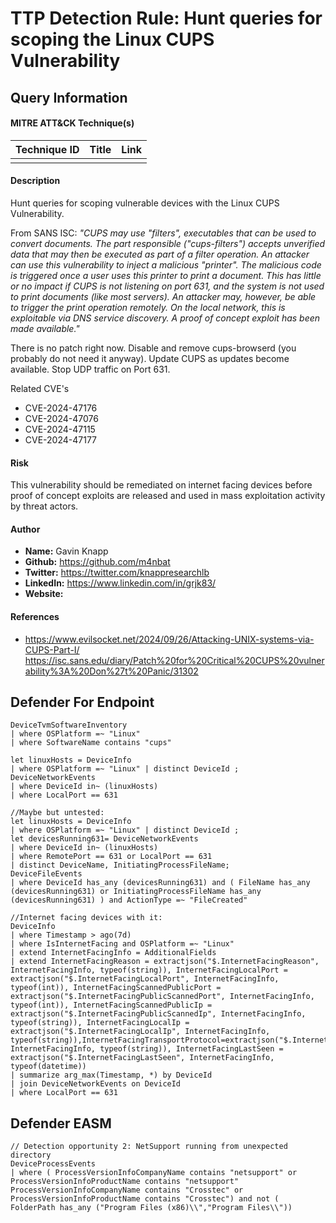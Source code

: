 # TTP Detection Rule: Hunt queries for scoping the Linux CUPS Vulnerability

## Query Information

#### MITRE ATT&CK Technique(s)

| Technique ID | Title    | Link    |
| ---  | --- | --- |
|  |  | |

#### Description
Hunt queries for scoping vulnerable devices with the Linux CUPS Vulnerability.

From SANS ISC:
_"CUPS may use "filters", executables that can be used to convert documents. The part responsible ("cups-filters") accepts unverified data that may then be executed as part of a filter operation. An attacker can use this vulnerability to inject a malicious "printer". The malicious code is triggered once a user uses this printer to print a document. This has little or no impact if CUPS is not listening on port 631, and the system is not used to print documents (like most servers). An attacker may, however, be able to trigger the print operation remotely. On the local network, this is exploitable via DNS service discovery. A proof of concept exploit has been made available."_

There is no patch right now. Disable and remove cups-browserd (you probably do not need it anyway). Update CUPS as updates become available. Stop UDP traffic on Port 631.

Related CVE's
- CVE-2024-47176
- CVE-2024-47076
- CVE-2024-47115
- CVE-2024-47177

#### Risk
This vulnerability should be remediated on internet facing devices before proof of concept exploits are released and used in mass exploitation activity by threat actors.

#### Author <Optional>
- **Name:** Gavin Knapp
- **Github:** https://github.com/m4nbat 
- **Twitter:** https://twitter.com/knappresearchlb
- **LinkedIn:** https://www.linkedin.com/in/grjk83/
- **Website:**

#### References
- https://www.evilsocket.net/2024/09/26/Attacking-UNIX-systems-via-CUPS-Part-I/
  https://isc.sans.edu/diary/Patch%20for%20Critical%20CUPS%20vulnerability%3A%20Don%27t%20Panic/31302

## Defender For Endpoint
```KQL
DeviceTvmSoftwareInventory
| where OSPlatform =~ "Linux"
| where SoftwareName contains "cups"
```
```KQL
let linuxHosts = DeviceInfo
| where OSPlatform =~ "Linux" | distinct DeviceId ;
DeviceNetworkEvents
| where DeviceId in~ (linuxHosts)
| where LocalPort == 631
```

```KQL
//Maybe but untested:
let linuxHosts = DeviceInfo
| where OSPlatform =~ "Linux" | distinct DeviceId ;
let devicesRunning631= DeviceNetworkEvents
| where DeviceId in~ (linuxHosts)
| where RemotePort == 631 or LocalPort == 631
| distinct DeviceName, InitiatingProcessFileName;
DeviceFileEvents
| where DeviceId has_any (devicesRunning631) and ( FileName has_any (devicesRunning631) or InitiatingProcessFileName has_any (devicesRunning631) ) and ActionType =~ "FileCreated"
```
```KQL
//Internet facing devices with it:
DeviceInfo
| where Timestamp > ago(7d)
| where IsInternetFacing and OSPlatform =~ "Linux"
| extend InternetFacingInfo = AdditionalFields
| extend InternetFacingReason = extractjson("$.InternetFacingReason", InternetFacingInfo, typeof(string)), InternetFacingLocalPort = extractjson("$.InternetFacingLocalPort", InternetFacingInfo, typeof(int)), InternetFacingScannedPublicPort = extractjson("$.InternetFacingPublicScannedPort", InternetFacingInfo, typeof(int)), InternetFacingScannedPublicIp = extractjson("$.InternetFacingPublicScannedIp", InternetFacingInfo, typeof(string)), InternetFacingLocalIp = extractjson("$.InternetFacingLocalIp", InternetFacingInfo, typeof(string)),InternetFacingTransportProtocol=extractjson("$.InternetFacingTransportProtocol", InternetFacingInfo, typeof(string)), InternetFacingLastSeen = extractjson("$.InternetFacingLastSeen", InternetFacingInfo, typeof(datetime))
| summarize arg_max(Timestamp, *) by DeviceId
| join DeviceNetworkEvents on DeviceId
| where LocalPort == 631
```

## Defender EASM

```KQL
// Detection opportunity 2: NetSupport running from unexpected directory
DeviceProcessEvents
| where ( ProcessVersionInfoCompanyName contains "netsupport" or ProcessVersionInfoProductName contains "netsupport" ProcessVersionInfoCompanyName contains "Crosstec" or ProcessVersionInfoProductName contains "Crosstec") and not ( FolderPath has_any ("Program Files (x86)\\","Program Files\\"))
```
